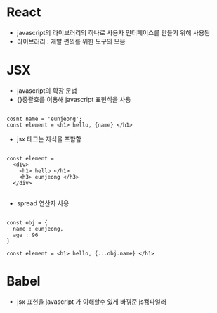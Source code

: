 <h1>React</h1>

* javascript의 라이브러리의 하나로 사용자 인터페이스를 만들기 위해 사용됨
* 라이브러리 : 개발 편의를 위한 도구의 모음

<h1>JSX </h1>

* javascript의 확장 문법
* {}중괄호를 이용해 javascript 표현식을 사용

```

cosnt name = 'eunjeong';
const element = <h1> hello, {name} </h1>

```

* jsx 태그는 자식을 포함함

```

const element = 
  <div>
    <h1> hello </h1>
    <h3> eunjeong </h3>
  </div>


```

* spread 연산자 사용

```

const obj = {
  name : eunjeong,
  age : 96
}

const element = <h1> hello, {...obj.name} </h1>

```


<h1>Babel</h1>

* jsx 표현을 javascript 가 이해할수 있게 바꿔준 js컴파일러